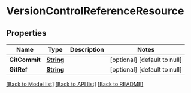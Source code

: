 # VersionControlReferenceResource
## Properties

Name | Type | Description | Notes
------------ | ------------- | ------------- | -------------
**GitCommit** | [**String**](string.md) |  | [optional] [default to null]
**GitRef** | [**String**](string.md) |  | [optional] [default to null]

[[Back to Model list]](../README.md#documentation-for-models) [[Back to API list]](../README.md#documentation-for-api-endpoints) [[Back to README]](../README.md)

